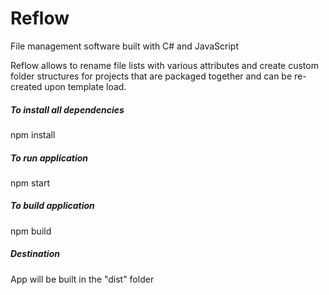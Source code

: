 # Reflow
File management software built with C# and JavaScript

Reflow allows to rename file lists with various attributes and create custom folder structures for projects that are packaged together and can be re-created upon template load.

##### To install all dependencies
npm install

##### To run application
npm start

##### To build application
npm build

##### Destination 
App will be built in the "dist" folder
